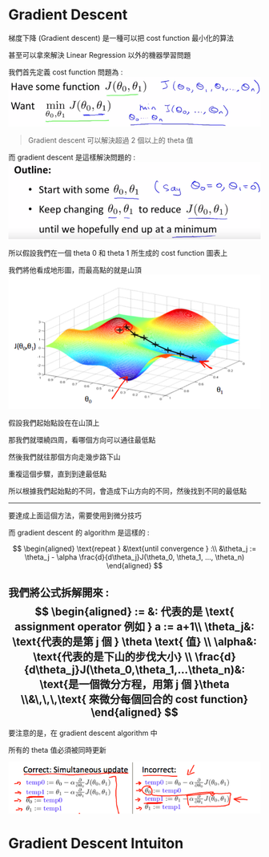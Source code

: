 # Gradient Descent
梯度下降 (Gradient descent) 是一種可以把 cost function 最小化的算法

甚至可以拿來解決 Linear Regression 以外的機器學習問題

我們首先定義 cost function 問題為 :
![](../.gitbook/assets/machine_learning/week_one/cost_function_problem.png)

> Gradient descent 可以解決超過 2 個以上的 theta 值

而 gradient descent 是這樣解決問題的 :
![](../.gitbook/assets/machine_learning/week_one/gradient_descent_outline.png)

所以假設我們在一個 theta 0 和 theta 1 所生成的 cost function 圖表上

我們將他看成地形圖，而最高點的就是山頂
![](../.gitbook/assets/machine_learning/week_one/gradient_descent_graph.png)

假設我們起始點設在在山頂上

那我們就環繞四周，看哪個方向可以通往最低點

然後我們就往那個方向走幾步路下山

重複這個步驟，直到到達最低點

所以根據我們起始點的不同，會造成下山方向的不同，然後找到不同的最低點

---

要達成上面這個方法，需要使用到微分技巧

而 gradient descent 的 algorithm 是這樣的 :

$$
\begin{aligned}
\text{repeat } &\text{until convergence } :\\
&\theta_j := \theta_j - \alpha \frac{d}{d\theta_j}J(\theta_0, \theta_1, ..., \theta_n)
\end{aligned}
$$

我們將公式拆解開來 :
$$
\begin{aligned}
:= &: 代表的是 \text{ assignment operator 例如 } a := a+1\\
\theta_j&: \text{代表的是第 j 個 } \theta \text{ 值}  \\
\alpha&: \text{代表的是下山的步伐大小} \\
\frac{d}{d\theta_j}J(\theta_0,\theta_1,...\theta_n)&: \text{是一個微分方程，用第 j 個 }\theta \\&\,\,\,\text{ 來微分每個回合的 cost function}
\end{aligned}
$$
---

要注意的是，在 gradient descent algorithm 中

所有的 theta 值必須被同時更新

![](../.gitbook/assets/machine_learning/week_one/gradient_descent_caveats.png)

# Gradient Descent Intuiton

